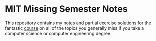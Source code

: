 # MIT Missing Semester Notes

This repository contains my notes and partial exercise solutions for the fantastic [course](https://missing.csail.mit.edu/2020/) on all of the topics you generally miss if you take a computer science or computer engineering degree.
